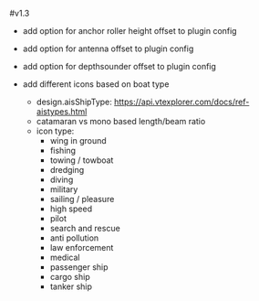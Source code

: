 #v1.3

* add option for anchor roller height offset to plugin config
* add option for antenna offset to plugin config
* add option for depthsounder offset to plugin config

* add different icons based on boat type
  * design.aisShipType: https://api.vtexplorer.com/docs/ref-aistypes.html
  * catamaran vs mono based length/beam ratio
  * icon type:
    * wing in ground
    * fishing
    * towing / towboat
    * dredging
    * diving
    * military
    * sailing / pleasure
    * high speed
    * pilot
    * search and rescue
    * anti pollution
    * law enforcement
    * medical
    * passenger ship
    * cargo ship
    * tanker ship